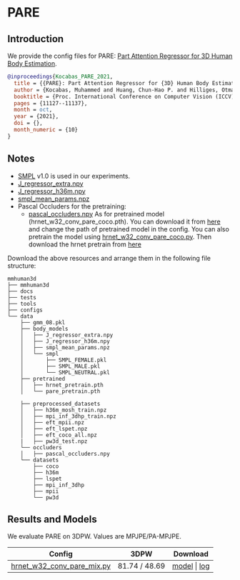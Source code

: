 # PARE

## Introduction

We provide the config files for PARE: [Part Attention Regressor for 3D Human Body Estimation](https://arxiv.org/abs/2104.08527).

```BibTeX
@inproceedings{Kocabas_PARE_2021,
  title = {{PARE}: Part Attention Regressor for {3D} Human Body Estimation},
  author = {Kocabas, Muhammed and Huang, Chun-Hao P. and Hilliges, Otmar and Black, Michael J.},
  booktitle = {Proc. International Conference on Computer Vision (ICCV)},
  pages = {11127--11137},
  month = oct,
  year = {2021},
  doi = {},
  month_numeric = {10}
}
```

## Notes

- [SMPL](https://smpl.is.tue.mpg.de/) v1.0 is used in our experiments.
- [J_regressor_extra.npy](https://openmmlab-share.oss-cn-hangzhou.aliyuncs.com/mmhuman3d/models/J_regressor_extra.npy?versionId=CAEQHhiBgIDD6c3V6xciIGIwZDEzYWI5NTBlOTRkODU4OTE1M2Y4YTI0NTVlZGM1)
- [J_regressor_h36m.npy](https://openmmlab-share.oss-cn-hangzhou.aliyuncs.com/mmhuman3d/models/J_regressor_h36m.npy?versionId=CAEQHhiBgIDE6c3V6xciIDdjYzE3MzQ4MmU4MzQyNmRiZDA5YTg2YTI5YWFkNjRi)
- [smpl_mean_params.npz](https://openmmlab-share.oss-cn-hangzhou.aliyuncs.com/mmhuman3d/models/smpl_mean_params.npz?versionId=CAEQHhiBgICN6M3V6xciIDU1MzUzNjZjZGNiOTQ3OWJiZTJmNThiZmY4NmMxMTM4)
- Pascal Occluders for the pretraining:
    - [pascal_occluders.npy](https://openmmlab-share.oss-cn-hangzhou.aliyuncs.com/mmhuman3d/models/spin/static_fits/coco_fits.npy?versionId=CAEQHhiBgMCr4ZvV6xciIGY1OTZjM2NlZWI3ZDRjMzI5ODE0MWQxYjM2M2Y4NTVk)
As for pretrained model (hrnet_w32_conv_pare_coco.pth). You can download it from [here]() and change the path of pretrained model in the config.
You can also pretrain the model using [hrnet_w32_conv_pare_coco.py]([hrnet_w32_conv_pare_coco.py]). Then download the hrnet pretrain from [here]()

Download the above resources and arrange them in the following file structure:

```text
mmhuman3d
├── mmhuman3d
├── docs
├── tests
├── tools
├── configs
└── data
    ├── gmm_08.pkl
    ├── body_models
    │   ├── J_regressor_extra.npy
    │   ├── J_regressor_h36m.npy
    │   ├── smpl_mean_params.npz
    │   └── smpl
    │       ├── SMPL_FEMALE.pkl
    │       ├── SMPL_MALE.pkl
    │       └── SMPL_NEUTRAL.pkl
    ├── pretrained
    │   ├── hrnet_pretrain.pth
    │   └── pare_pretrain.pth

    ├── preprocessed_datasets
    │   ├── h36m_mosh_train.npz
    │   ├── mpi_inf_3dhp_train.npz
    │   ├── eft_mpii.npz
    │   ├── eft_lspet.npz
    │   ├── eft_coco_all.npz
    |   ├── pw3d_test.npz
    └── occluders
    │   ├── pascal_occluders.npy
    └── datasets
        ├── coco
        ├── h36m
        ├── lspet
        ├── mpi_inf_3dhp
        ├── mpii
        └── pw3d

```


## Results and Models

We evaluate PARE on 3DPW. Values are MPJPE/PA-MPJPE.

| Config | 3DPW    | Download |
|:------:|:-------:|:------:|
| [hrnet_w32_conv_pare_mix.py](hrnet_w32_conv_pare_mix.py) | 81.74 / 48.69 | [model](https://openmmlab-share.oss-cn-hangzhou.aliyuncs.com/mmhuman3d/models/spin/resnet50_spin_pw3d-e1857270_20211201.pth?versionId=CAEQHhiBgMDyvYnS6xciIDZhNTg4NmM4OGE4MTQ0ODRhY2JlY2JmZDI4ZWQ0ZmU3) &#124; [log](https://openmmlab-share.oss-cn-hangzhou.aliyuncs.com/mmhuman3d/models/spin/20211129_160633.log?versionId=CAEQHhiBgICCvYnS6xciIDIwMmVlNjZiYzFjOTQ1ZjBiMjg3NTJkY2U5YWMwZDJl) |
